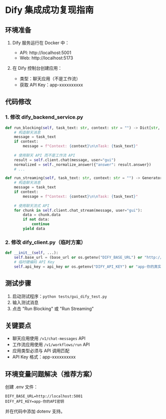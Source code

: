 # Dify 集成成功复现指南

## 环境准备
1. Dify 服务运行在 Docker 中：
   - API: http://localhost:5001
   - Web: http://localhost:5173

2. 在 Dify 控制台创建应用：
   - 类型：聊天应用（不是工作流）
   - 获取 API Key：app-xxxxxxxxxx

## 代码修改

### 1. 修改 dify_backend_service.py
```python
def run_blocking(self, task_text: str, context: str = "") -> Dict[str, Any]:
    # 构造聊天消息
    message = task_text
    if context:
        message = f"Context: {context}\n\nTask: {task_text}"
    
    # 使用聊天 API 而不是工作流 API
    result = self.client.chat(message, user="gui")
    normalized = self._normalize_answer({"answer": result.answer})
    # ...

def run_streaming(self, task_text: str, context: str = "") -> Generator[str, None, None]:
    # 构造聊天消息
    message = task_text
    if context:
        message = f"Context: {context}\n\nTask: {task_text}"
    
    # 使用聊天流式 API
    for chunk in self.client.chat_stream(message, user="gui"):
        data = chunk.data
        if not data:
            continue
        yield data
```

### 2. 修改 dify_client.py（临时方案）
```python
def __init__(self, ...):
    self.base_url = (base_url or os.getenv("DIFY_BASE_URL") or "http://localhost:5001").rstrip("/")
    # 临时硬编码 API Key
    self.api_key = api_key or os.getenv("DIFY_API_KEY") or "app-你的真实API密钥"
```

## 测试步骤
1. 启动测试程序：`python tests/gui_dify_test.py`
2. 输入测试消息
3. 点击 "Run Blocking" 或 "Run Streaming"

## 关键要点
- 聊天应用使用 `/v1/chat-messages` API
- 工作流应用使用 `/v1/workflows/run` API  
- 应用类型必须与 API 调用匹配
- API Key 格式：app-xxxxxxxxxx

## 环境变量问题解决（推荐方案）
创建 .env 文件：
```
DIFY_BASE_URL=http://localhost:5001
DIFY_API_KEY=app-你的API密钥
```

并在代码中添加 dotenv 支持。

